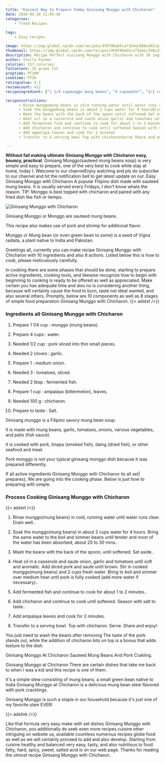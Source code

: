 ```yaml
---
title: "Easiest Way to Prepare Yummy Ginisang Munggo with Chicharon"
date: 2020-03-28 21:05:48
categories:
    - Trend Recipes
    
tags:
    - Easy recipes

image: https://img-global.cpcdn.com/recipes/459790ab5ca71b4a/680x482cq70/ginisang-munggo-with-chicharon-recipe-main-photo.jpg
thumbnail: https://img-global.cpcdn.com/recipes/459790ab5ca71b4a/350x250cq70/ginisang-munggo-with-chicharon-recipe-main-photo.jpg
description: Recipe Perfect Ginisang Munggo with Chicharon with 10 ingredients and 8 stages of easy cooking.
author: Stella Farmer
calories: 157 calories
fatContent: 15 grams fat
preptime: PT36M
cooktime: PT2H
ratingvalue: 4.1
reviewcount: 412
recipeingredient: ["1 1/4 cupmunggo mung beans", "4 cupswater", "1/2 cuppork sliced into thin small pieces", "2 clovesgarlic", "1medium onion", "3tomatoes sliced", "2 tbspfermented fish", "1 cupampalaya bittermelon leaves", "100 gchicharon", "to tasteSalt"]

recipeinstructions: 
      - Rinse munggomung beans in cold running water until water runs clear Drain well 
      - Soak the munggomung beans in about 2 cups water for 4 hoursBring the same water to the boil and simmer beans until tender and most of the water has been absorbed about 20 to 30 mins 
      - Mash the beans with the back of the spoon until softened Set aside 
      - Heat oil in a casserole and saute onion garlic and tomatoes until soft and aromatic Add diced pork and saute until brownStir in cooked munggomung beans and 2 cups fresh water Bring to boil and simmer over medium heat until pork is fully cooked add more water if necessary 
      - Add fermented fish and continue to cook for about 1 to 2 minutes 
      - Add chicharon and continue to cook until softened Season with salt to taste 
      - Add ampalaya leaves and cook for 2 minutes 
      - Transfer to a serving bowl Top with chicharonServe Share and enjoy

---
```




**Without fail making ultimate Ginisang Munggo with Chicharon easy, bouncy, practical**. Ginisang Munggo(sauteed mung beans soup) is very simple and easy to prepare, one of the very best to cook while stay at home, today I. Welcome to our channelEnjoy watching and pls do subscribe to our channel and hit the notification bell to get latest update on our. Easy Ginisang Monggo with Chicharon A popular Filipino dish made with sauteed mung beans. It is usually served every Fridays, I don&#39;t know whats the reason. TIP: Monggo is best topped with chicharon and paired with any fried dish like fish or liempo.


![Ginisang Munggo with Chicharon](https://img-global.cpcdn.com/recipes/459790ab5ca71b4a/680x482cq70/ginisang-munggo-with-chicharon-recipe-main-photo.jpg "Ginisang Munggo with Chicharon")



Ginisang Munggo or Monggo are sauteed mung beans.

This recipe also makes use of pork and shrimp for additional flavor.

Munggo or Mung bean (or even green bean to some) is a seed of Vigna radiata, a plant native to India and Pakistan.


Greetings all, currently you can make recipe Ginisang Munggo with Chicharon with 10 ingredients and also 8 actions. Listed below this is how to cook, please meticulously carefully.

In cooking there are some phases that should be done, starting to prepare active ingredients, cooking tools, and likewise recognize how to begin with beginning to cooking is ready to be offered as well as appreciated. Make certain you has adequate time and also no is considering another thing, because will certainly cause the food to burn, taste not ideal wanted, and also several others. Promptly, below are 10 components as well as 8 stages of simple food preparation Ginisang Munggo with Chicharon.
{{< adstxt />}}

### Ingredients all Ginisang Munggo with Chicharon


1. Prepare 1 1/4 cup : munggo (mung beans).

1. Prepare 4 cups : water.

1. Needed 1/2 cup : pork sliced into thin small pieces.

1. Needed 2 cloves : garlic.

1. Prepare 1 : medium onion.

1. Needed 3 : tomatoes, sliced.

1. Needed 2 tbsp : fermented fish.

1. Prepare 1 cup : ampalaya (bittermelon), leaves.

1. Needed 100 g : chicharon.

1. Prepare to taste : Salt.


Ginisang munggo is a Filipino savory mung bean soup.

It is made with mung beans, garlic, tomatoes, onions, various vegetables, and patis (fish sauce).

It is cooked with pork, tinapa (smoked fish), daing (dried fish), or other seafood and meat.

Pork monggo is not your typical ginisang monggo dish because it was prepared differently.


If all active ingredients Ginisang Munggo with Chicharon its all set| prepares}, We are going into the cooking phase. Below is just how to preparing with simple.

### Process Cooking Ginisang Munggo with Chicharon

{{< adstxt />}}


1. Rinse munggo(mung beans) in cold, running water until water runs clear. Drain well..



1. Soak the munggo(mung beans) in about 2 cups water for 4 hours.
Bring the same water to the boil and simmer beans until tender and most of the water has been absorbed, about 20 to 30 mins..



1. Mash the beans with the back of the spoon, until softened. Set aside..



1. Heat oil in a casserole and saute onion, garlic and tomatoes until soft and aromatic. Add diced pork and saute until brown.
Stir in cooked munggo(mung beans) and 2 cups fresh water. Bring to boil and simmer over medium heat until pork is fully cooked (add more water if necessary)..



1. Add fermented fish and continue to cook for about 1 to 2 minutes..



1. Add chicharon and continue to cook until softened. Season with salt to taste..



1. Add ampalaya leaves and cook for 2 minutes.



1. Transfer to a serving bowl. Top with chicharon.
Serve. Share and enjoy!.




You just need to wash the beans after removing The taste of the pork stands out, while the addition of chicharon bits on top is a bonus that adds texture to the dish.

Ginisang Monggo At Chicharon Sauteed Mung Beans And Pork Crakling.

Ginisang Munggo at Chicharon There are certain dishes that take me back to when I was a kid and this recipe is one of them.

It&#39;s a simple stew consisting of mung beans, a small green bean native to India Ginisang Munggo at Chicharon is a delicious mung bean stew flavored with pork cracklings.

Ginisang Munggo is such a staple in our household because it&#39;s just one of my favorite ulam EVER!


{{< adslink />}}

Like that formula very easy make with set dishes Ginisang Munggo with Chicharon, you additionally do seek even more recipes cuisine other intriguing on website us, available countless numerous recipes globe food as well as we will certainly proceed to add and also develop. Starting from cuisine healthy and balanced very easy, tasty, and also nutritious to food fatty, hard, spicy, sweet, salted acid is on our web page. Thanks for reading the utmost recipe Ginisang Munggo with Chicharon.
